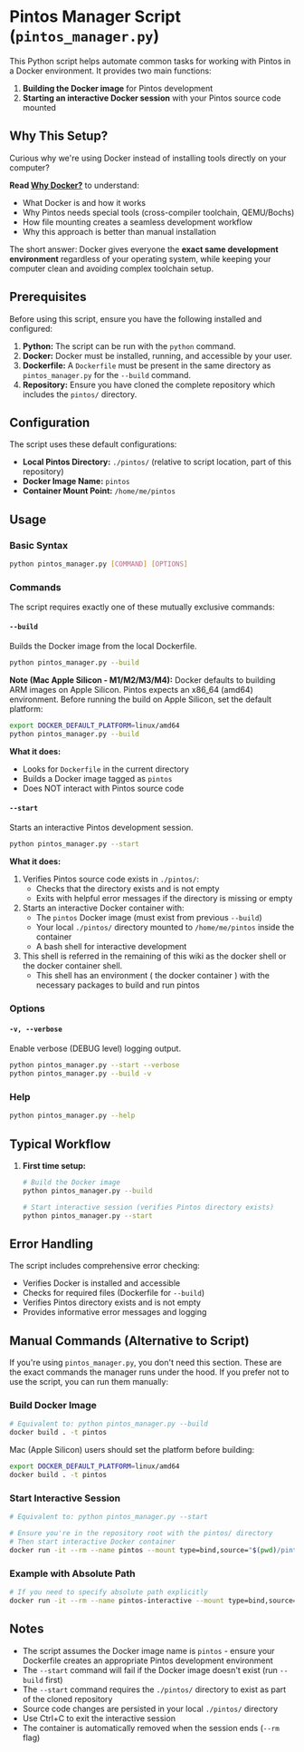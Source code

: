 # Pintos Manager Script (`pintos_manager.py`)

This Python script helps automate common tasks for working with Pintos in a Docker environment. It provides two main functions:

1. **Building the Docker image** for Pintos development
2. **Starting an interactive Docker session** with your Pintos source code mounted

## Why This Setup?

Curious why we're using Docker instead of installing tools directly on your computer? 

**Read [Why Docker?](./docker_why.md)** to understand:
- What Docker is and how it works
- Why Pintos needs special tools (cross-compiler toolchain, QEMU/Bochs)
- How file mounting creates a seamless development workflow
- Why this approach is better than manual installation

The short answer: Docker gives everyone the **exact same development environment** regardless of your operating system, while keeping your computer clean and avoiding complex toolchain setup.

## Prerequisites

Before using this script, ensure you have the following installed and configured:

1. **Python:** The script can be run with the `python` command.
2. **Docker:** Docker must be installed, running, and accessible by your user.
3. **Dockerfile:** A `Dockerfile` must be present in the same directory as `pintos_manager.py` for the `--build` command.
4. **Repository:** Ensure you have cloned the complete repository which includes the `pintos/` directory.

## Configuration

The script uses these default configurations:
- **Local Pintos Directory:** `./pintos/` (relative to script location, part of this repository)
- **Docker Image Name:** `pintos`
- **Container Mount Point:** `/home/me/pintos`

## Usage

### Basic Syntax
```bash
python pintos_manager.py [COMMAND] [OPTIONS]
```

### Commands

The script requires exactly one of these mutually exclusive commands:

#### `--build`
Builds the Docker image from the local Dockerfile.

```bash
python pintos_manager.py --build
```

**Note (Mac Apple Silicon - M1/M2/M3/M4):** Docker defaults to building ARM images on Apple Silicon. Pintos expects an x86_64 (amd64) environment. Before running the build on Apple Silicon, set the default platform:

```bash
export DOCKER_DEFAULT_PLATFORM=linux/amd64
python pintos_manager.py --build
```

**What it does:**
- Looks for `Dockerfile` in the current directory
- Builds a Docker image tagged as `pintos`
- Does NOT interact with Pintos source code

#### `--start`
Starts an interactive Pintos development session.

```bash
python pintos_manager.py --start
```

**What it does:**
1. Verifies Pintos source code exists in `./pintos/`:
   - Checks that the directory exists and is not empty
   - Exits with helpful error messages if the directory is missing or empty
2. Starts an interactive Docker container with:
   - The `pintos` Docker image (must exist from previous `--build`)
   - Your local `./pintos/` directory mounted to `/home/me/pintos` inside the container
   - A bash shell for interactive development
3. This shell is referred in the remaining of this wiki as the docker shell or the docker container shell.
   - This shell has an environment ( the docker container ) with the necessary packages to build and run pintos

### Options

#### `-v, --verbose`
Enable verbose (DEBUG level) logging output.

```bash
python pintos_manager.py --start --verbose
python pintos_manager.py --build -v
```

### Help
```bash
python pintos_manager.py --help
```

## Typical Workflow

1. **First time setup:**
   ```bash
   # Build the Docker image
   python pintos_manager.py --build
   
   # Start interactive session (verifies Pintos directory exists)
   python pintos_manager.py --start
   ```

## Error Handling

The script includes comprehensive error checking:
- Verifies Docker is installed and accessible
- Checks for required files (Dockerfile for `--build`)
- Verifies Pintos directory exists and is not empty
- Provides informative error messages and logging

## Manual Commands (Alternative to Script)

If you're using `pintos_manager.py`, you don't need this section. These are the exact commands the manager runs under the hood. If you prefer not to use the script, you can run them manually:

### Build Docker Image
```bash
# Equivalent to: python pintos_manager.py --build
docker build . -t pintos
```

Mac (Apple Silicon) users should set the platform before building:

```bash
export DOCKER_DEFAULT_PLATFORM=linux/amd64
docker build . -t pintos
```

### Start Interactive Session
```bash
# Equivalent to: python pintos_manager.py --start

# Ensure you're in the repository root with the pintos/ directory
# Then start interactive Docker container
docker run -it --rm --name pintos --mount type=bind,source="$(pwd)/pintos",target=/home/me/pintos pintos bash
```

### Example with Absolute Path
```bash
# If you need to specify absolute path explicitly
docker run -it --rm --name pintos-interactive --mount type=bind,source="/full/path/to/your/pintos",target=/home/me/pintos pintos bash
```

## Notes

- The script assumes the Docker image name is `pintos` - ensure your Dockerfile creates an appropriate Pintos development environment
- The `--start` command will fail if the Docker image doesn't exist (run `--build` first)
- The `--start` command requires the `./pintos/` directory to exist as part of the cloned repository
- Source code changes are persisted in your local `./pintos/` directory
- Use Ctrl+C to exit the interactive session
- The container is automatically removed when the session ends (`--rm` flag)

